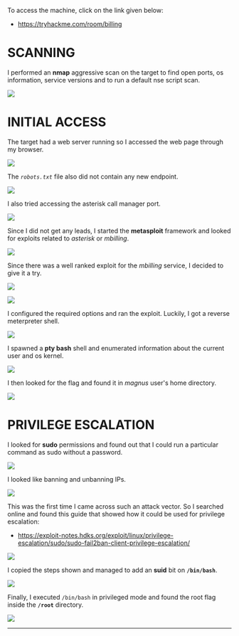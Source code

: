 To access the machine, click on the link given below:
- https://tryhackme.com/room/billing

# SCANNING

I performed an **nmap** aggressive scan on the target to find open ports, os information, service versions and to run a default nse script scan.

![](IMAGES/1.png)

# INITIAL ACCESS

The target had a web server running so I accessed the web page through my browser.

![](IMAGES/2.png)

The *`robots.txt`* file also did not contain any new endpoint.

![](IMAGES/3.png)

I also tried accessing the asterisk call manager port.

![](IMAGES/4.png)

Since I did not get any leads, I started the **metasploit** framework and looked for exploits related to *asterisk* or *mbilling*.

![](IMAGES/5.png)

Since there was a well ranked exploit for the *mbilling* service, I decided to give it a try.

![](IMAGES/6.png)

![](IMAGES/7.png)

I configured the required options and ran the exploit. Luckily, I got a reverse meterpreter shell.

![](IMAGES/8.png)

I spawned a **pty bash** shell and enumerated information about the current user and os kernel.

![](IMAGES/9.png)

I then looked for the flag and found it in *magnus* user's home directory.

![](IMAGES/10.png)

# PRIVILEGE ESCALATION

I looked for **sudo** permissions and found out that I could run a particular command as sudo without a password.

![](IMAGES/11.png)

I looked like banning and unbanning IPs.

![](IMAGES/12.png)

This was the first time I came across such an attack vector. So I searched online and found this guide that showed how it could be used for privilege escalation:
- https://exploit-notes.hdks.org/exploit/linux/privilege-escalation/sudo/sudo-fail2ban-client-privilege-escalation/

![](IMAGES/13.png)

I copied the steps shown and managed to add an **suid** bit on **`/bin/bash`**.

![](IMAGES/14.png)

Finally, I executed `/bin/bash` in privileged mode and found the root flag inside the **`/root`** directory.

![](IMAGES/15.png)

---
